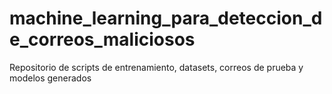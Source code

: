 # machine_learning_para_deteccion_de_correos_maliciosos
Repositorio de scripts de entrenamiento, datasets, correos de prueba y modelos generados
